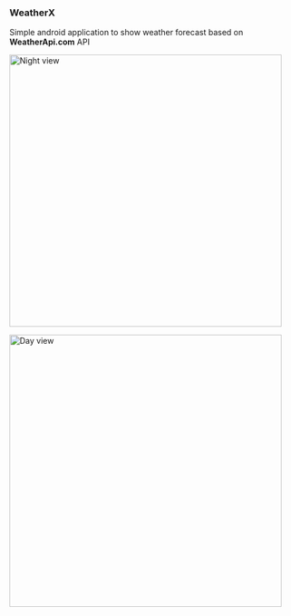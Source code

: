 ### WeatherX

Simple android application to show weather forecast based on __WeatherApi.com__ API

<img src="[https://github.com/favicon.ico](https://github.com/alfa-echo-niner-ait/WeatherX/assets/78315132/9cb8adae-53d3-4206-9212-2f77db21b0e1)"
  alt="Night view" width="480">

<img src="https://github.com/alfa-echo-niner-ait/WeatherX/assets/78315132/e2fcdca5-9db0-4a12-aa9b-ca6e1fcc3752"
alt="Day view" width="480">
